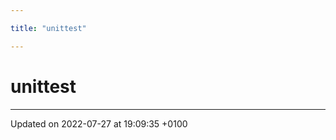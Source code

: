 ```yaml
---

title: "unittest"

---
```


# unittest








-------------------------------

Updated on 2022-07-27 at 19:09:35 +0100